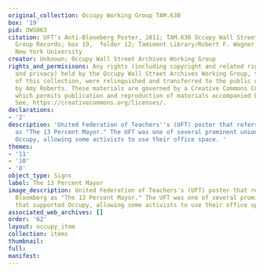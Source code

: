 ```yaml
---
original_collection: Occupy Working Group TAM.630
box: '19'
pid: OWS063
citation: UFT's Anti-Bloomberg Poster, 2011; TAM.630 Occupy Wall Street Archives Working
  Group Records; box 19,  folder 12; Tamiment Library/Robert F. Wagner Labor Archives,
  New York University
creator: Unknown; Occupy Wall Street Archives Working Group
rights_and_permisisons: Any rights (including copyright and related rights to publicity
  and privacy) held by the Occupy Wall Street Archives Working Group, the creator
  of this collection, were relinquished and transferred to the public domain in 2013
  by Amy Roberts. These materials are governed by a Creative Commons CC0 license,
  which permits publication and reproduction of materials accompanied by full attribution.
  See, https://creativecommons.org/licenses/.
declarations:
- '2'
description: 'United Federation of Teachers''s (UFT) poster that refers to Mike Bloomberg
  as "The 13 Percent Mayor." The UFT was one of several prominent unions that supported
  Occupy, allowing some activists to use their office space. '
themes:
- '11'
- '10'
- '8'
object_type: Signs
label: The 13 Percent Mayor
image_description: United Federation of Teachers's (UFT) poster that refers to Mike
  Bloomberg as "The 13 Percent Mayor." The UFT was one of several prominent unions
  that supported Occupy, allowing some activists to use their office space.
associated_web_archives: []
order: '62'
layout: occupy_item
collection: items
thumbnail:
full:
manifest:
---
```

